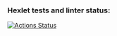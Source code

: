 ### Hexlet tests and linter status:
[![Actions Status](https://github.com/Grimmlok626/python-project-49/actions/workflows/hexlet-check.yml/badge.svg)](https://github.com/Grimmlok626/python-project-49/actions)